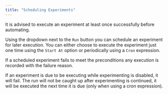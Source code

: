 ```yaml
---
title: "Scheduling Experiments"
---
```


It is advised to execute an experiment at least once successfully before automating.

Using the dropdown next to the `Run` button you can schedule an experiment for later execution.
You can either choose to execute the experiment just one time using the `Start At` option or periodically using a `Cron` expression.

If a scheduled experiment fails to meet the preconditions any execution is recorded with the failure reason.

If an experiment is due to be executing while experimenting is disabled, it will fail.
The run will not be caught up after experimenting is continued, it will be executed the next time it is due (only when using a cron expression).

